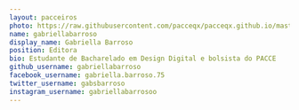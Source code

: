 ```yaml
---
layout: pacceiros
photo: https://raw.githubusercontent.com/pacceqx/pacceqx.github.io/master/assets/img/uploads/gabi.png
name: gabriellabarroso
display_name: Gabriella Barroso
position: Editora
bio: Estudante de Bacharelado em Design Digital e bolsista do PACCE
github_username: gabriellabarroso
facebook_username: gabriella.barroso.75
twitter_username: gabsbarroso
instagram_username: gabriellabarrosoo
---
```


